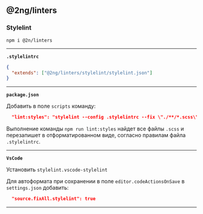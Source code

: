 ## @2ng/linters

### Stylelint

``` 
npm i @2n/linters
```

---

**`.stylelintrc`**

```json
{
  "extends": ["@2ng/linters/stylelint/stylelint.json"]
}
```

---

**`package.json`**

Добавить в поле `scripts` команду:

```json
  "lint:styles": "stylelint --config .stylelintrc --fix \"./**/*.scss\""
```

Выполнение команды `npm run lint:styles` найдет все файлы `.scss` и перезапишет в отформатированном виде, согласно правилам файла `.stylelintrc`.

---

**`VsCode`**

Установить `stylelint.vscode-stylelint`

Для автоформата при сохранении в поле `editor.codeActionsOnSave` в `settings.json` добавить:

```json
  "source.fixAll.stylelint": true
```
---
